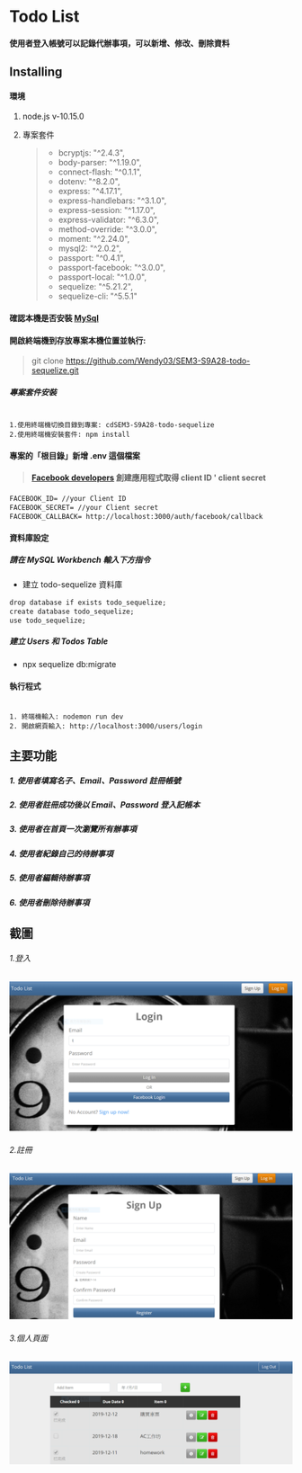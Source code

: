 # Todo List

#### 使用者登入帳號可以記錄代辦事項，可以新增、修改、刪除資料

## Installing

#### 環境

1.  node.js v-10.15.0

2.  專案套件
    > - bcryptjs: "^2.4.3",
    > - body-parser: "^1.19.0",
    > - connect-flash: "^0.1.1",
    > - dotenv: "^8.2.0",
    > - express: "^4.17.1",
    > - express-handlebars: "^3.1.0",
    > - express-session: "^1.17.0",
    > - express-validator: "^6.3.0",
    > - method-override: "^3.0.0",
    > - moment: "^2.24.0",
    > - mysql2: "^2.0.2",
    > - passport: "^0.4.1",
    > - passport-facebook: "^3.0.0",
    > - passport-local: "^1.0.0",
    > - sequelize: "^5.21.2",
    > - sequelize-cli: "^5.5.1"

#### 確認本機是否安裝 [MySql](https://dev.mysql.com/downloads/windows/installer/)

#### 開啟終端機到存放專案本機位置並執行:

> git clone https://github.com/Wendy03/SEM3-S9A28-todo-sequelize.git

##### 專案套件安裝

```

1.使用終端機切換目錄到專案: cdSEM3-S9A28-todo-sequelize
2.使用終端機安裝套件: npm install

```

#### 專案的「根目錄」新增 .env 這個檔案

> #### [Facebook developers](https://developers.facebook.com/) 創建應用程式取得 client ID ' client secret

```
FACEBOOK_ID= //your Client ID
FACEBOOK_SECRET= //your Client secret
FACEBOOK_CALLBACK= http://localhost:3000/auth/facebook/callback
```

#### 資料庫設定

##### 請在 MySQL Workbench 輸入下方指令

- 建立 todo-sequelize 資料庫

```
drop database if exists todo_sequelize;
create database todo_sequelize;
use todo_sequelize;
```

##### 建立 Users 和 Todos Table

- npx sequelize db:migrate

#### 執行程式

```

1. 終端機輸入: nodemon run dev
2. 開啟網頁輸入: http://localhost:3000/users/login

```

## 主要功能

##### 1. 使用者填寫名子、Email、Password 註冊帳號

##### 2. 使用者註冊成功後以 Email、Password 登入記帳本

##### 3. 使用者在首頁一次瀏覽所有辦事項

##### 4. 使用者紀錄自己的待辦事項

##### 5. 使用者編輯待辦事項

##### 6. 使用者刪除待辦事項

## 截圖

###### 1.登入

![image](https://github.com/Wendy03/SEM3-S9A28-todo-sequelize/blob/master/public/img/login.PNG)

###### 2.註冊

![image](https://github.com/Wendy03/SEM3-S9A28-todo-sequelize/blob/master/public/img/signup.PNG)

###### 3.個人頁面

![image](https://github.com/Wendy03/SEM3-S9A28-todo-sequelize/blob/master/public/img/userpage.PNG)

